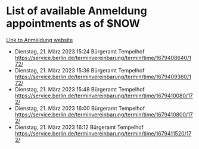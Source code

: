 # List of available Anmeldung appointments as of $NOW
[Link to Anmeldung website](https://service.berlin.de/terminvereinbarung/termin/tag.php?termin=1&anliegen[]=120686&dienstleisterlist=122210,122217,327316,122219,327312,122227,327314,122231,327346,122243,327348,122254,122252,329742,122260,329745,122262,329748,122271,327278,122273,327274,122277,327276,330436,122280,327294,122282,327290,122284,327292,122291,327270,122285,327266,122286,327264,122296,327268,150230,329760,122297,327286,122294,327284,122312,329763,122314,329775,122304,327330,122311,327334,122309,327332,317869,122281,327352,122279,329772,122283,122276,327324,122274,327326,122267,329766,122246,327318,122251,327320,122257,327322,122208,327298,122226,327300&herkunft=http%3A%2F%2Fservice.berlin.de%2Fdienstleistung%2F120686%2F)
- Dienstag, 21. März 2023 15:24 Bürgeramt Tempelhof https://service.berlin.de/terminvereinbarung/termin/time/1679408640/172/
- Dienstag, 21. März 2023 15:36 Bürgeramt Tempelhof https://service.berlin.de/terminvereinbarung/termin/time/1679409360/172/
- Dienstag, 21. März 2023 15:48 Bürgeramt Tempelhof https://service.berlin.de/terminvereinbarung/termin/time/1679410080/172/
- Dienstag, 21. März 2023 16:00 Bürgeramt Tempelhof https://service.berlin.de/terminvereinbarung/termin/time/1679410800/172/
- Dienstag, 21. März 2023 16:12 Bürgeramt Tempelhof https://service.berlin.de/terminvereinbarung/termin/time/1679411520/172/
